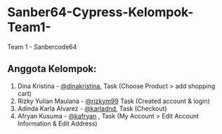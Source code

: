# Sanber64-Cypress-Kelompok-Team1-
Team 1 - Sanbercode64

## Anggota Kelompok:
1. Dina Kristina - [@dinakristina](https://github.com/dinakristina), Task (Choose Product > add shopping cart)
2. Rizky Yulian Maulana - [@rizkym99](https://github.com/rizkym99) Task (Created account & login)
3. Adinda Karla Alvarez - [@karladnd](https://github.com/karladnd), Task (Checkout)
4. Afryan Kusuma - [@kafryan](https://github.com/kafryan) , Task (My Account > Edit Account Information & Edit Address)
